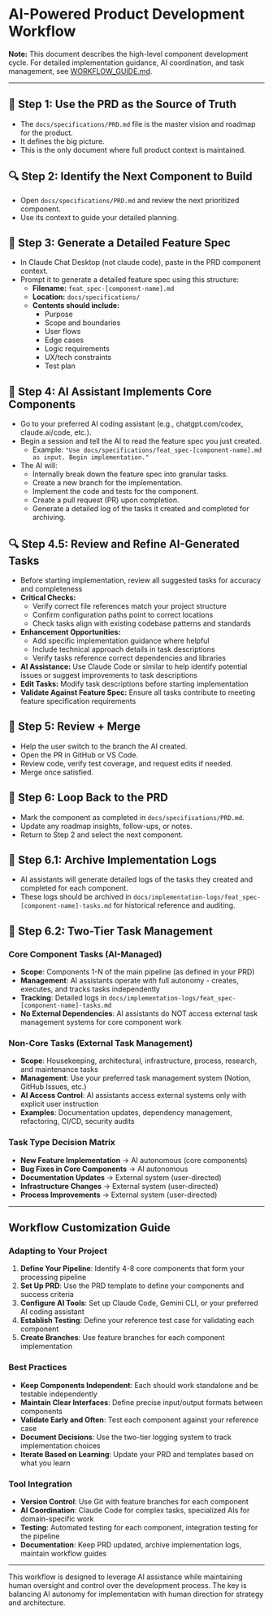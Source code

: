 # AI-Powered Product Development Workflow

**Note:** This document describes the high-level component development cycle. For detailed implementation guidance, AI coordination, and task management, see [WORKFLOW_GUIDE.md](../../.aicontext/WORKFLOW_GUIDE.md).

---
## 🧠 Step 1: Use the PRD as the Source of Truth
- The `docs/specifications/PRD.md` file is the master vision and roadmap for the product.
- It defines the big picture.
- This is the only document where full product context is maintained.

## 🔍 Step 2: Identify the Next Component to Build
- Open `docs/specifications/PRD.md` and review the next prioritized component.
- Use its context to guide your detailed planning.

## 🧾 Step 3: Generate a Detailed Feature Spec
- In Claude Chat Desktop (not claude code), paste in the PRD component context.
- Prompt it to generate a detailed feature spec using this structure:
  - **Filename:** `feat_spec-[component-name].md`
  - **Location:** `docs/specifications/`
  - **Contents should include:**
    - Purpose
    - Scope and boundaries
    - User flows
    - Edge cases
    - Logic requirements
    - UX/tech constraints
    - Test plan

## 🧠 Step 4: AI Assistant Implements Core Components
- Go to your preferred AI coding assistant (e.g., chatgpt.com/codex, claude.ai/code, etc.).
- Begin a session and tell the AI to read the feature spec you just created.
  - Example: `"Use docs/specifications/feat_spec-[component-name].md as input. Begin implementation."`
- The AI will:
  - Internally break down the feature spec into granular tasks.
  - Create a new branch for the implementation.
  - Implement the code and tests for the component.
  - Create a pull request (PR) upon completion.
  - Generate a detailed log of the tasks it created and completed for archiving.

## 🔍 Step 4.5: Review and Refine AI-Generated Tasks
- Before starting implementation, review all suggested tasks for accuracy and completeness
- **Critical Checks:**
  - Verify correct file references match your project structure
  - Confirm configuration paths point to correct locations
  - Check tasks align with existing codebase patterns and standards
- **Enhancement Opportunities:**
  - Add specific implementation guidance where helpful
  - Include technical approach details in task descriptions
  - Verify tasks reference correct dependencies and libraries
- **AI Assistance:** Use Claude Code or similar to help identify potential issues or suggest improvements to task descriptions
- **Edit Tasks:** Modify task descriptions before starting implementation
- **Validate Against Feature Spec:** Ensure all tasks contribute to meeting feature specification requirements

## 🧪 Step 5: Review + Merge
- Help the user switch to the branch the AI created. 
- Open the PR in GitHub or VS Code. 
- Review code, verify test coverage, and request edits if needed.
- Merge once satisfied.

## 🔄 Step 6: Loop Back to the PRD
- Mark the component as completed in `docs/specifications/PRD.md`.
- Update any roadmap insights, follow-ups, or notes.
- Return to Step 2 and select the next component.

## 🧰 Step 6.1: Archive Implementation Logs
- AI assistants will generate detailed logs of the tasks they created and completed for each component.
- These logs should be archived in `docs/implementation-logs/feat_spec-[component-name]-tasks.md` for historical reference and auditing.

## 🧰 Step 6.2: Two-Tier Task Management

### Core Component Tasks (AI-Managed)
- **Scope**: Components 1-N of the main pipeline (as defined in your PRD)
- **Management**: AI assistants operate with full autonomy - creates, executes, and tracks tasks independently
- **Tracking**: Detailed logs in `docs/implementation-logs/feat_spec-[component-name]-tasks.md`
- **No External Dependencies**: AI assistants do NOT access external task management systems for core component work

### Non-Core Tasks (External Task Management)
- **Scope**: Housekeeping, architectural, infrastructure, process, research, and maintenance tasks
- **Management**: Use your preferred task management system (Notion, GitHub Issues, etc.)
- **AI Access Control**: AI assistants access external systems only with explicit user instruction
- **Examples**: Documentation updates, dependency management, refactoring, CI/CD, security audits

### Task Type Decision Matrix
- **New Feature Implementation** → AI autonomous (core components)
- **Bug Fixes in Core Components** → AI autonomous
- **Documentation Updates** → External system (user-directed)
- **Infrastructure Changes** → External system (user-directed)
- **Process Improvements** → External system (user-directed)

---

## Workflow Customization Guide

### Adapting to Your Project
1. **Define Your Pipeline**: Identify 4-8 core components that form your processing pipeline
2. **Set Up PRD**: Use the PRD template to define your components and success criteria
3. **Configure AI Tools**: Set up Claude Code, Gemini CLI, or your preferred AI coding assistant
4. **Establish Testing**: Define your reference test case for validating each component
5. **Create Branches**: Use feature branches for each component implementation

### Best Practices
- **Keep Components Independent**: Each should work standalone and be testable independently
- **Maintain Clear Interfaces**: Define precise input/output formats between components
- **Validate Early and Often**: Test each component against your reference case
- **Document Decisions**: Use the two-tier logging system to track implementation choices
- **Iterate Based on Learning**: Update your PRD and templates based on what you learn

### Tool Integration
- **Version Control**: Use Git with feature branches for each component
- **AI Coordination**: Claude Code for complex tasks, specialized AIs for domain-specific work
- **Testing**: Automated testing for each component, integration testing for the pipeline
- **Documentation**: Keep PRD updated, archive implementation logs, maintain workflow guides

---

This workflow is designed to leverage AI assistance while maintaining human oversight and control over the development process. The key is balancing AI autonomy for implementation with human direction for strategy and architecture.